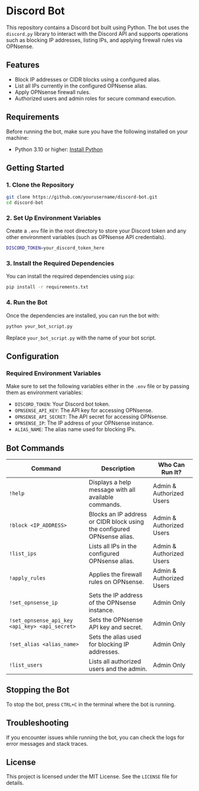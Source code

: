
# Discord Bot

This repository contains a Discord bot built using Python. The bot uses the `discord.py` library to interact with the Discord API and supports operations such as blocking IP addresses, listing IPs, and applying firewall rules via OPNsense.

## Features

- Block IP addresses or CIDR blocks using a configured alias.
- List all IPs currently in the configured OPNsense alias.
- Apply OPNsense firewall rules.
- Authorized users and admin roles for secure command execution.

## Requirements

Before running the bot, make sure you have the following installed on your machine:

- Python 3.10 or higher: [Install Python](https://www.python.org/downloads/)

## Getting Started

### 1. Clone the Repository

```bash
git clone https://github.com/yourusername/discord-bot.git
cd discord-bot
```

### 2. Set Up Environment Variables

Create a `.env` file in the root directory to store your Discord token and any other environment variables (such as OPNsense API credentials).

```bash
DISCORD_TOKEN=your_discord_token_here
```

### 3. Install the Required Dependencies

You can install the required dependencies using `pip`:

```bash
pip install -r requirements.txt
```

### 4. Run the Bot

Once the dependencies are installed, you can run the bot with:

```bash
python your_bot_script.py
```

Replace `your_bot_script.py` with the name of your bot script.

## Configuration

### Required Environment Variables

Make sure to set the following variables either in the `.env` file or by passing them as environment variables:

- `DISCORD_TOKEN`: Your Discord bot token.
- `OPNSENSE_API_KEY`: The API key for accessing OPNsense.
- `OPNSENSE_API_SECRET`: The API secret for accessing OPNsense.
- `OPNSENSE_IP`: The IP address of your OPNsense instance.
- `ALIAS_NAME`: The alias name used for blocking IPs.

## Bot Commands

| Command               | Description                                                                 | Who Can Run It?        |
|-----------------------|-----------------------------------------------------------------------------|------------------------|
| `!help`               | Displays a help message with all available commands.                        | Admin & Authorized Users|
| `!block <IP_ADDRESS>` | Blocks an IP address or CIDR block using the configured OPNsense alias.      | Admin & Authorized Users|
| `!list_ips`           | Lists all IPs in the configured OPNsense alias.                             | Admin & Authorized Users|
| `!apply_rules`        | Applies the firewall rules on OPNsense.                                      | Admin & Authorized Users|
| `!set_opnsense_ip`    | Sets the IP address of the OPNsense instance.                               | Admin Only             |
| `!set_opnsense_api_key <api_key> <api_secret>` | Sets the OPNsense API key and secret.              | Admin Only             |
| `!set_alias <alias_name>`  | Sets the alias used for blocking IP addresses.                           | Admin Only             |
| `!list_users`         | Lists all authorized users and the admin.                                   | Admin Only             |

## Stopping the Bot

To stop the bot, press `CTRL+C` in the terminal where the bot is running.

## Troubleshooting

If you encounter issues while running the bot, you can check the logs for error messages and stack traces.

## License

This project is licensed under the MIT License. See the `LICENSE` file for details.
